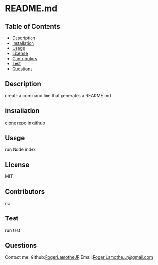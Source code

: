
  # README.md
  ## Table of Contents
  * [Description](#description)
  * [Installation](#installation)
  * [Usage](#usage)
  * [License](#license)
  * [Contributors](#contributors)
  * [Test](#test)
  * [Questions](#questions)
  ## Description
  create a command line that generates a README.md
  ## Installation 
  clone repo in github
  ## Usage 
  run Node index
  ## License
  MIT
  ## Contributors
  no
  ## Test
  run test
  ## Questions
  Contact me:
  Github:[RogerLamotheJR](https://github.com/RogerLamotheJR)
  Email:[Roger.Lamothe.Jr@gmail.com](https://github.com/RogerLamotheJR)
  